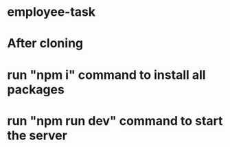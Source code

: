 # employee-task
# After cloning 
# run "npm i" command to install all packages 
# run "npm run dev" command to start the server

